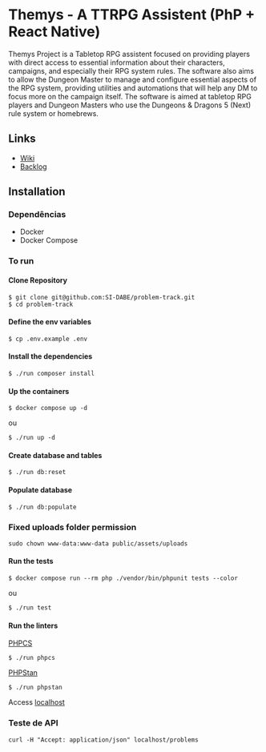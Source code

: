 # Themys - A TTRPG Assistent (PhP + React Native)

Themys Project is a Tabletop RPG assistent focused on providing players with direct access to essential information about their characters, campaigns, and especially their RPG system rules. The software also aims to allow the Dungeon Master to manage and configure essential aspects of the RPG system, providing utilities and automations that will help any DM to focus more on the campaign itself. The software is aimed at tabletop RPG players and Dungeon Masters who use the Dungeons & Dragons 5 (Next) rule system or homebrews.

## Links
- [Wiki](https://github.com/adnir-andrade/themys-utfpr-backend/wiki)
- [Backlog](https://github.com/users/adnir-andrade/projects/1/views/1)

## Installation

### Dependências

- Docker
- Docker Compose

### To run

#### Clone Repository

```
$ git clone git@github.com:SI-DABE/problem-track.git
$ cd problem-track
```

#### Define the env variables

```
$ cp .env.example .env
```

#### Install the dependencies

```
$ ./run composer install
```

#### Up the containers

```
$ docker compose up -d
```

ou

```
$ ./run up -d
```

#### Create database and tables

```
$ ./run db:reset
```

#### Populate database

```
$ ./run db:populate
```

### Fixed uploads folder permission

```
sudo chown www-data:www-data public/assets/uploads
```

#### Run the tests

```
$ docker compose run --rm php ./vendor/bin/phpunit tests --color
```

ou

```
$ ./run test
```

#### Run the linters

[PHPCS](https://github.com/PHPCSStandards/PHP_CodeSniffer/)

```
$ ./run phpcs
```

[PHPStan](https://phpstan.org/)

```
$ ./run phpstan
```

Access [localhost](http://localhost)

### Teste de API

```shell
curl -H "Accept: application/json" localhost/problems
```
